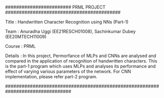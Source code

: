 ######################## PRML PROJECT ##########################################
 
 Title   : Handwritten Character Recognition using NNs (Part-1)
 
 Team    : Anuradha Uggi (EE21RESCH01008), Sachinkumar Dubey (EE20MTECH11009)
 
 Course  : PRML

 Details : In this project, Permorfance of MLPs and CNNs are analysed and
           compared in the application of recognition of handwritten characters.
           This is the part-1 program which uses MLPs and analyses its 
           performance and effect of varying various parameters of the network.
           For CNN implementation, please refer part-2 program.
           
################################################################################
